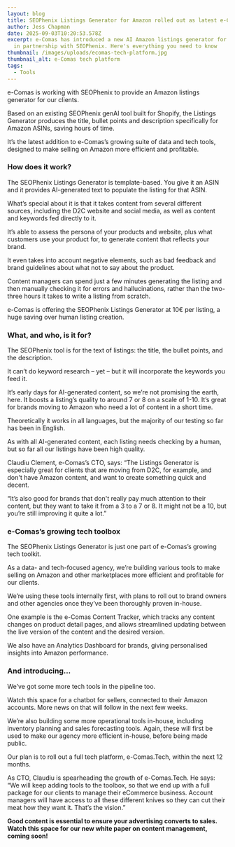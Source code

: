```yaml
---
layout: blog
title: SEOPhenix Listings Generator for Amazon rolled out as latest e-Comas tech tool
author: Jess Chapman
date: 2025-09-03T10:20:53.578Z
excerpt: e-Comas has introduced a new AI Amazon listings generator for clients,
  in partnership with SEOPhenix. Here's everything you need to know
thumbnail: /images/uploads/ecomas-tech-platform.jpg
thumbnail_alt: e-Comas tech platform
tags:
  - Tools
---
```

<!--StartFragment-->

e-Comas is working with SEOPhenix to provide an Amazon listings generator for our clients.

Based on an existing SEOPhenix genAI tool built for Shopify, the Listings Generator produces the title, bullet points and description specifically for Amazon ASINs, saving hours of time.

It’s the latest addition to e-Comas’s growing suite of data and tech tools, designed to make selling on Amazon more efficient and profitable.

### How does it work?

The SEOPhenix Listings Generator is template-based. You give it an ASIN and it provides AI-generated text to populate the listing for that ASIN.

What’s special about it is that it takes content from several different sources, including the D2C website and social media, as well as content and keywords fed directly to it.

It’s able to assess the persona of your products and website, plus what customers use your product for, to generate content that reflects your brand. 

It even takes into account negative elements, such as bad feedback and brand guidelines about what not to say about the product.

Content managers can spend just a few minutes generating the listing and then manually checking it for errors and hallucinations, rather than the two-three hours it takes to write a listing from scratch.

e-Comas is offering the SEOPhenix Listings Generator at 10€ per listing, a huge saving over human listing creation. 

### What, and who, is it for?

The SEOPhenix tool is for the text of listings: the title, the bullet points, and the description.

It can’t do keyword research – yet – but it will incorporate the keywords you feed it.

It’s early days for AI-generated content, so we’re not promising the earth, here. It boosts a listing’s quality to around 7 or 8 on a scale of 1-10. It’s great for brands moving to Amazon who need a lot of content in a short time.

Theoretically it works in all languages, but the majority of our testing so far has been in English.

As with all AI-generated content, each listing needs checking by a human, but so far all our listings have been high quality.

Claudiu Clement, e-Comas’s CTO, says: “The Listings Generator is especially great for clients that are moving from D2C, for example, and don't have Amazon content, and want to create something quick and decent.

“It’s also good for brands that don't really pay much attention to their content, but they want to take it from a 3 to a 7 or 8. It might not be a 10, but you’re still improving it quite a lot.”

### e-Comas’s growing tech toolbox

The SEOPhenix Listings Generator is just one part of e-Comas’s growing tech toolkit.

As a data- and tech-focused agency, we’re building various tools to make selling on Amazon and other marketplaces more efficient and profitable for our clients.

We’re using these tools internally first, with plans to roll out to brand owners and other agencies once they’ve been thoroughly proven in-house.

One example is the e-Comas Content Tracker, which tracks any content changes on product detail pages, and allows streamlined updating between the live version of the content and the desired version.

We also have an Analytics Dashboard for brands, giving personalised insights into Amazon performance.

### And introducing…

We’ve got some more tech tools in the pipeline too.

Watch this space for a chatbot for sellers, connected to their Amazon accounts. More news on that will follow in the next few weeks.

We’re also building some more operational tools in-house, including inventory planning and sales forecasting tools. Again, these will first be used to make our agency more efficient in-house, before being made public.

Our plan is to roll out a full tech platform, e-Comas.Tech, within the next 12 months.

As CTO, Claudiu is spearheading the growth of e-Comas.Tech. He says: “We will keep adding tools to the toolbox, so that we end up with a full package for our clients to manage their eCommerce business. Account managers will have access to all these different knives so they can cut their meat how they want it. That’s the vision.”

**Good content is essential to ensure your advertising converts to sales. Watch this space for our new white paper on content management, coming soon!**

<!--EndFragment-->